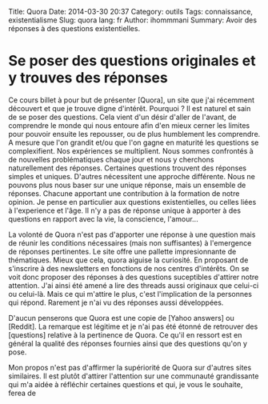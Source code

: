 Title: Quora 
Date: 2014-03-30 20:37
Category: outils
Tags: connaissance, existentialisme
Slug: quora 
lang: fr
Author: ihommmani
Summary: Avoir des réponses à des questions existentielles.

# Se poser des questions originales et y trouves des réponses
Ce cours billet à pour but de présenter [Quora], un site que j'ai récemment découvert et que je trouve digne d'intérêt. 
Pourquoi ?
Il est naturel et sain de se poser des questions. 
Cela vient d'un désir d'aller de l'avant, de comprendre le monde qui nous entoure afin d'en mieux cerner les limites pour pouvoir ensuite les repousser, ou de plus humblement les comprendre. 
A mesure que l'on grandit et/ou que l'on gagne en maturité les questions se complexifient.
Nos expériences se multiplient. Nous sommes confrontés à de nouvelles problématiques chaque jour et nous y cherchons naturellement des réponses. 
Certaines questions trouvent des réponses simples et uniques. 
D'autres nécessitent une approche différente. Nous ne pouvons plus nous baser sur une unique réponse, mais un ensemble de réponses. Chacune apportant une contribution à la formation de notre opinion.
Je pense en particulier aux questions existentielles, ou celles liées à l'experience et l'âge.
Il n'y a pas de réponse unique à apporter à des questions en rapport avec la vie, la conscience, l'amour...

La volonté de Quora n'est pas d'apporter une réponse à une question mais de réunir les conditions nécessaires (mais non suffisantes) à l'emergence de réponses pertinentes.
Le site offre une pallette impresionnante de thématiques. 
Mieux que cela, quora aiguise la curiosité. En proposant de s'inscrire à des newsletters en fonctions de nos centres d'intérêts.
On se voit donc proposer des réponses à des questions suceptibles d'attirer notre attention. 
J'ai ainsi été amené a lire des threads aussi originaux que celui-ci ou celui-là.
Mais ce qui m'attire le plus, c'est l'implication de la personnes qui répond.
Rarement je n'ai vu des réponses aussi développées.

D'aucun penserons que Quora est une copie de [Yahoo answers] ou [Reddit].
La remarque est légitime et je n'ai pas été étonné de retrouver des [questions] relative à la pertinence de Quora. 
Ce qu'il en ressort est en général la qualité des réponses fournies ainsi que des questions qu'on y pose. 

Mon propos n'est pas d'affirmer la supériorité de Quora sur d'autres sites similaires. Il est plutôt d'attirer l'attention sur une communauté grandissante qui m'a aidée à réfléchir certaines questions et qui, je vous le souhaite, ferea de 
